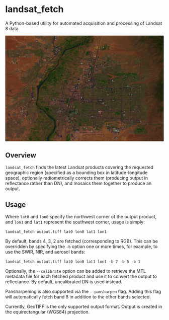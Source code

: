 # landsat_fetch

A Python-based utility for automated acquisition and processing of Landsat 8 data

![Pansharpened false color composite of Albuquerque, NM](images/pansharpened_false_color.jpg)

## Overview

`landsat_fetch` finds the latest Landsat products covering the requested geographic region (specified as a bounding box in latitude-longitude space),
optionally radiometrically corrects them (producing output in reflectance rather than DN), and mosaics them together to produce an output.

## Usage

Where `lat0` and `lon0` specify the northwest corner of the output product, and `lon1` and `lat1` represent the southwest corner, usage is simply:

```
landsat_fetch output.tiff lat0 lon0 lat1 lon1
```

By default, bands 4, 3, 2 are fetched (corresponding to RGB). This can be overridden by specifying the `-b` option one or more times, for example, to use the SWIR, NIR, and aerosol bands:

```
landsat_fetch output.tiff lat0 lon0 lat1 lon1 -b 7 -b 5 -b 1
```

Optionally, the `--calibrate` option can be added to retrieve the MTL metadata file for each fetched product and use it to convert the output to reflectance. By default, uncalibrated DN is used instead.

Pansharpening is also supported via the `--pansharpen` flag. Adding this flag will automatically fetch band 8 in addition to the other bands selected.

Currently, GeoTIFF is the only supported output format. Output is created in the equirectangular (WGS84) projection.
